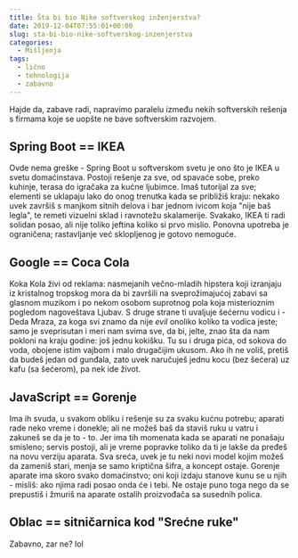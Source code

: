 ```yaml
---
title: Šta bi bio Nike softverskog inženjerstva?
date: 2019-12-04T07:55:01+00:00
slug: sta-bi-bio-nike-softverskog-inzenjerstva
categories:
  - Mišljenja
tags:
  - lično
  - tehnologija
  - zabavno
---
```


Hajde da, zabave radi, napravimo paralelu između nekih softverskih rešenja s firmama koje se uopšte ne bave softverskim razvojem.

<!--more-->

## Spring Boot == IKEA

Ovde nema greške - Spring Boot u softverskom svetu je ono što je IKEA u svetu domaćinstava. Postoji rešenje za sve, od spavaće sobe, preko kuhinje, terasa do igračaka za kućne ljubimce. Imaš tutorijal za sve; elementi se uklapaju lako do onog trenutka kada se približiš kraju: nekako uvek završiš s manjkom sitnih delova i bar jednom ivicom koja "nije baš legla", te remeti vizuelni sklad i ravnotežu skalamerije. Svakako, IKEA ti radi solidan posao, ali nije toliko jeftina koliko si prvo mislio. Ponovna upotreba je ograničena; rastavljanje već sklopljenog je gotovo nemoguće.

## Google == Coca Cola

Koka Kola živi od reklama: nasmejanih večno-mladih hipstera koji izranjaju iz kristalnog tropskog mora da bi završili na sveprožimajućoj zabavi sa glasnom muzikom i po nekom osobom suprotnog pola koja misterioznim pogledom nagoveštava Ljubav. S druge strane ti uvaljuje šećernu vodicu i - Deda Mraza, za koga svi znamo da nije _evil_ onoliko koliko ta vodica jeste; samo je sveprisutan i meri nam svima sve, da bi, jelte, znao šta da nam pokloni na kraju godine: još jednu kokišku. Tu su i druga pića, od sokova do voda, obojene istim vajbom i malo drugačijim ukusom. Ako ih ne voliš, pretiš da budeš jedan od gunđala, zato uvek naručuješ jednu kocu (bez šećera) uz kafu (sa šećerom), pa nek ide život.

## JavaScript == Gorenje

Ima ih svuda, u svakom obliku i rešenje su za svaku kućnu potrebu; aparati rade neko vreme i donekle; ali ne možeš baš da staviš ruku u vatru i zakuneš se da je to - to. Jer ima tih momenata kada se aparati ne ponašaju smisleno; servis postoji, ali je vreme popravke toliko da ti je lakše da pređeš na novu verziju aparata. Sva sreća, uvek je tu neki novi model kojim možeš da zameniš stari, menja se samo kriptična šifra, a koncept ostaje. Gorenje aparate ima skoro svako domaćinstvo; oni koji izdaju stanove kunu se u njih - misliš: ako njima radi posao onda će i tebi. Ne ostaje puno toga nego da se prepustiš i žmuriš na aparate ostalih proizvođača sa susednih polica.

## Oblac == sitničarnica kod "Srećne ruke"

Zabavno, zar ne? lol